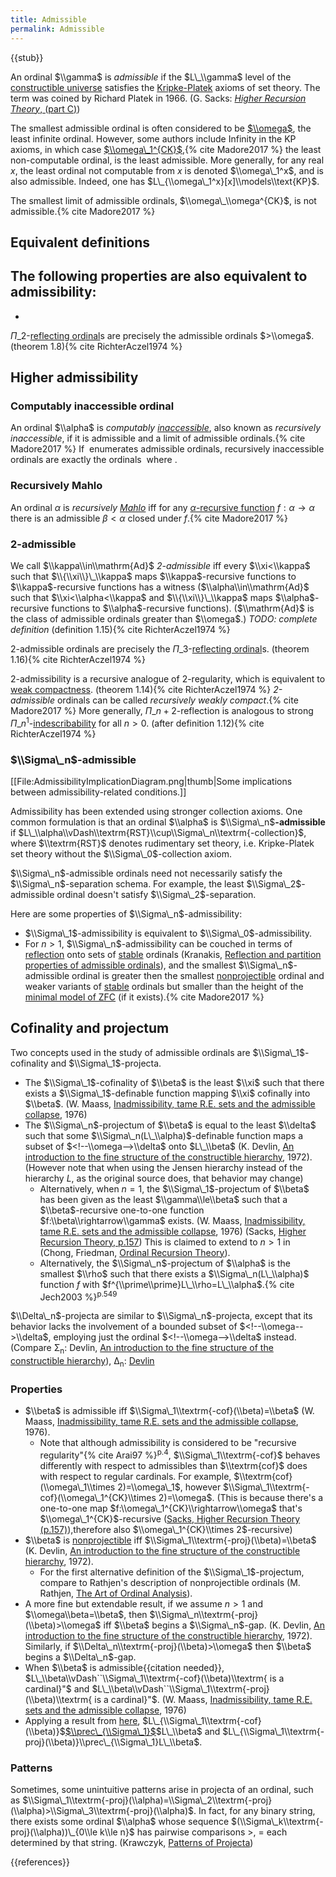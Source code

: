 ```yaml
---
title: Admissible
permalink: Admissible
---
```



{{stub}}

An ordinal $\\gamma$ is *admissible* if the $L\_\\gamma$ level of the [constructible universe](Constructible_universe "Constructible universe") satisfies the [Kripke-Platek](Kripke-Platek "Kripke-Platek") axioms of set theory. The term was coined by Richard Platek in 1966. (G. Sacks: [*Higher Recursion Theory*, (part C)](https://projecteuclid.org/ebook/Download?urlId=pl%2F1235422639&isFullBook=False))

The smallest admissible ordinal is often considered to be [$\\omega$](Omega "Omega"), the least infinite ordinal. However, some authors<!--Such as Christoph Duchhardt--> include Infinity in the KP axioms, in which case [$\\omega\_1^{CK}$](Church-Kleene "Church-Kleene"),{% cite Madore2017 %} the least non-computable ordinal, is the least admissible. More generally, for any real $x$, the least ordinal not computable from $x$ is denoted $\\omega\_1^x$, and is also admissible. Indeed, one has $L\_{\\omega\_1^x}[x]\\models\\text{KP}$.

The smallest limit of admissible ordinals, $\\omega\_\\omega^{CK}$, is not admissible.{% cite Madore2017 %}
## Equivalent definitions
The following properties are also equivalent to admissibility:
-  
-  

$Π\_2$-[reflecting ordinal](Reflecting_ordinal "Reflecting ordinal")s are precisely the admissible ordinals $>\\omega$. (theorem 1.8){% cite RichterAczel1974 %}

## Higher admissibility
### Computably inaccessible ordinal

An ordinal $\\alpha$ is *computably [inaccessible](Inaccessible "Inaccessible")*, also known as *recursively inaccessible*, if it is admissible and a limit of admissible ordinals.{% cite Madore2017 %} If <math>f</math> enumerates admissible ordinals, recursively inaccessible ordinals are exactly the ordinals <math>\\alpha</math> where <math>\\alpha=f(\\alpha)</math>.<!--Barwise, Admissible Sets and Structures (p.176)-->

### Recursively Mahlo
An ordinal $α$ is *recursively [Mahlo](Mahlo "Mahlo")* iff for any [$α$-recursive function](https://en.wikipedia.org/wiki/Alpha\_recursion\_theory) $f : α → α$ there is an admissible $β < α$ closed under $f$.{% cite Madore2017 %}

### 2-admissible
We call $\\kappa\\in\\mathrm{Ad}$ *2-admissible* iff every $\\xi<\\kappa$ such that $\\{\\xi\\}\_\\kappa$ maps $\\kappa$-recursive functions to $\\kappa$-recursive functions has a witness ($\\alpha\\in\\mathrm{Ad}$ such that $\\xi<\\alpha<\\kappa$ and $\\{\\xi\\}\_\\kappa$ maps $\\alpha$-recursive functions to $\\alpha$-recursive functions). ($\\mathrm{Ad}$ is the class of admissible ordinals greater than $\\omega$.) *TODO: complete definition* (definition 1.15){% cite RichterAczel1974 %}

2-admissible ordinals are precisely the $Π\_3$-[reflecting ordinal](Reflecting_ordinal "Reflecting ordinal")s. (theorem 1.16){% cite RichterAczel1974 %}

2-admissibility is a recursive analogue of 2-regularity, which is equivalent to [weak compactness](Weakly_compact "Weakly compact"). (theorem 1.14){% cite RichterAczel1974 %} *2-admissible* ordinals can be called *recursively weakly compact*.{% cite Madore2017 %} More generally, $Π\_{n+2}$-reflection is analogous to strong $Π\_n^1$-[indescribability](Indescribable "Indescribable") for all $n>0$. (after definition 1.12){% cite RichterAczel1974 %}

### $\\Sigma\_n$-admissible
[[File:AdmissibilityImplicationDiagram.png|thumb|Some implications between admissibility-related conditions.]]

Admissibility has been extended using stronger collection axioms. One common formulation is that an ordinal $\\alpha$ is $\\Sigma\_n$**-admissible** if $L\_\\alpha\\vDash\\textrm{RST}\\cup\\Sigma\_n\\textrm{-collection}$<!--Kranakis citation-->, where $\\textrm{RST}$ denotes rudimentary set theory, i.e. Kripke-Platek set theory without the $\\Sigma\_0$-collection axiom<!--Aczel citation here-->.

$\\Sigma\_n$-admissible ordinals need not necessarily satisfy the $\\Sigma\_n$-separation schema. For example, the least $\\Sigma\_2$-admissible ordinal doesn't satisfy $\\Sigma\_2$-separation.<!--Let this ordinal be α. L\_α satisfies Σ\_2-collection, but α-2-stable ordinals below aren't unbounded in α. Cf. https://www1.maths.leeds.ac.uk/~rathjen/HIGH.pdf#page=19-->

Here are some properties of $\\Sigma\_n$-admissibility:
-   $\\Sigma\_1$-admissibility is equivalent to $\\Sigma\_0$-admissibility.
-   For $n>1$, $\\Sigma\_n$-admissibility can be couched in terms of [reflection](Reflecting_ordinal "Reflecting ordinal") onto sets of [stable](Stable "Stable") ordinals (Kranakis, [Reflection and partition properties of admissible ordinals](https://www.sciencedirect.com/science/article/pii/0003484382900225)), and the smallest $\\Sigma\_n$-admissible ordinal is greater then the smallest [nonprojectible](Nonprojectible "Nonprojectible") ordinal and weaker variants of [stable](Stable "Stable") ordinals but smaller than the height of the [minimal model of ZFC](Transitive_ZFC_model "Transitive ZFC model") (if it exists).{% cite Madore2017 %}

## Cofinality and projectum
Two concepts used in the study of admissible ordinals are $\\Sigma\_1$-cofinality and $\\Sigma\_1$-projecta.
-   The $\\Sigma\_1$-cofinality of $\\beta$ is the least $\\xi$ such that there exists a $\\Sigma\_1$-definable function mapping $\\xi$ cofinally into $\\beta$. (W. Maass, [Inadmissibility, tame R.E. sets and the admissible collapse](https://igi-web.tugraz.at/PDF/4.pdf#page=3), 1976)
-   The $\\Sigma\_n$-projectum of $\\beta$ is equal to<!--but not defined as--> the least $\\delta$ such that some $\\Sigma\_n(L\_\\alpha)$-definable function maps a subset of $<!--\\omega-->\\delta$ onto $L\_\\beta$ (K. Devlin, [An introduction to the fine structure of the constructible hierarchy](https://core.ac.uk/download/pdf/30905237.pdf#page=50), 1972). (However note that when using the Jensen hierarchy instead of the hierarchy $L$, as the original source does, that behavior may change)
    -   Alternatively, when $n=1$, the $\\Sigma\_1$-projectum of $\\beta$ has been given as the least $\\gamma\\le\\beta$ such that a $\\beta$-recursive one-to-one function $f:\\beta\\rightarrow\\gamma$ exists. (W. Maass, [Inadmissibility, tame R.E. sets and the admissible collapse](https://igi-web.tugraz.at/PDF/4.pdf#page=3), 1976) (Sacks, [Higher Recursion Theory, p.157](https://projecteuclid.org/ebook/Download?urlId=pl%2F1235422639&isFullBook=False)) This is claimed to extend to $n>1$ in (Chong, Friedman, [Ordinal Recursion Theory](https://arxiv.org/pdf/math/9609203.pdf)).
    -   Alternatively, the $\\Sigma\_n$-projectum of $\\alpha$ is the smallest $\\rho$ such that there exists a $\\Sigma\_n(L\_\\alpha)$ function $f$ with $f^{\\prime\\prime}L\_\\rho=L\_\\alpha$.{% cite Jech2003 %}<sup>p.549</sup>

$\\Delta\_n$-projecta are similar to $\\Sigma\_n$-projecta, except that its behavior lacks the involvement of a bounded subset of $<!--\\omega-->\\delta$, employing just the ordinal $<!--\\omega-->\\delta$ instead. (Compare Σ<sub>n</sub>: Devlin, [An introduction to the fine structure of the constructible hierarchy](https://core.ac.uk/download/pdf/30905237.pdf#page=50)), Δ<sub>n</sub>: [Devlin](https://core.ac.uk/download/pdf/30905237.pdf#page=52])
### Properties
-   $\\beta$ is admissible iff $\\Sigma\_1\\textrm{-cof}(\\beta)=\\beta$ (W. Maass, [Inadmissibility, tame R.E. sets and the admissible collapse](https://igi-web.tugraz.at/PDF/4.pdf#page=3), 1976).
    -   Note that although admissibility is considered to be "recursive regularity"{% cite Arai97 %}<sup>p.4</sup>, $\\Sigma\_1\\textrm{-cof}$ behaves differently with respect to admissibles than $\\textrm{cof}$ does with respect to regular cardinals. For example, $\\textrm{cof}(\\omega\_1\\times 2)=\\omega\_1$, however $\\Sigma\_1\\textrm{-cof}(\\omega\_1^{CK}\\times 2)=\\omega$. (This is because there's a one-to-one map $f:\\omega\_1^{CK}\\rightarrow\\omega$ that's $\\omega\_1^{CK}$-recursive ([Sacks, Higher Recursion Theory (p.157)](https://projecteuclid.org/ebook/Download?urlId=pl%2F1235422639&isFullBook=False)),therefore also $\\omega\_1^{CK}\\times 2$-recursive)
-   $\\beta$ is [nonprojectible](Stable#Variants "Stable#Variants") iff $\\Sigma\_1\\textrm{-proj}(\\beta)=\\beta$ (K. Devlin, [An introduction to the fine structure of the constructible hierarchy](https://core.ac.uk/download/pdf/30905237.pdf#page=39), 1972).
    -   For the first alternative definition of the $\\Sigma\_1$-projectum, compare to Rathjen's description of nonprojectible ordinals (M. Rathjen, [The Art of Ordinal Analysis](https://www1.maths.leeds.ac.uk/~rathjen/ICMend.pdf#page=18)).
-   A more fine but extendable result, if we assume $n>1$ and $\\omega\\beta=\\beta$, then $\\Sigma\_n\\textrm{-proj}(\\beta)>\\omega$ iff $\\beta$ begins a $\\Sigma\_n$-gap. (K. Devlin, [An introduction to the fine structure of the constructible hierarchy](https://core.ac.uk/download/pdf/30905237.pdf#page=50), 1972)<!--Patterns of Projecta also mentions this result via their definition of projectum, but it's the same theorem also proven by Jensen-->. Similarly, if $\\Delta\_n\\textrm{-proj}(\\beta)>\\omega$ then $\\beta$ begins a $\\Delta\_n$-gap.
-   When $\\beta$ is admissible{{citation needed}}<!--I think because it requires β-recursion theory, which implicitly assumes β admissible-->, $L\_\\beta\\vDash``\\Sigma\_1\\textrm{-cof}(\\beta)\\textrm{ is a cardinal}"$ and $L\_\\beta\\vDash``\\Sigma\_1\\textrm{-proj}(\\beta)\\textrm{ is a cardinal}"$. (W. Maass, [Inadmissibility, tame R.E. sets and the admissible collapse](https://igi-web.tugraz.at/PDF/4.pdf#page=3), 1976)
-   Applying a result from [here](Heights\_of\_models#ZFC\_without\_the\_powerset\_axiom "Heights\_of\_models#ZFC\_without\_the\_powerset\_axiom"), $L\_{\\Sigma\_1\\textrm{-cof}(\\beta)}$[$\\prec\_{\\Sigma\_1}$](Stable "Stable")$L\_\\beta$ and $L\_{\\Sigma\_1\\textrm{-proj}(\\beta)}\\prec\_{\\Sigma\_1}L\_\\beta$.
<!--Σ\_n-projecta of a constant ordinal may decrease as n increases. [https://math.stackexchange.com/questions/1635440/an-exercise-in-fine-structure-of-constructible-universe-concerning-projectum-pat]-->

### Patterns
Sometimes, some unintuitive patterns arise in projecta of an ordinal, such as $\\Sigma\_1\\textrm{-proj}(\\alpha)=\\Sigma\_2\\textrm{-proj}(\\alpha)>\\Sigma\_3\\textrm{-proj}(\\alpha)$. In fact, for any binary string, there exists some ordinal $\\alpha$ whose sequence $(\\Sigma\_k\\textrm{-proj}(\\alpha))\_{0\\le k\\le n}$ has pairwise comparisons $>$, $=$ each determined by that string. (Krawczyk, [Patterns of Projecta](https://www.jstor.org/stable/2273621))<!--https://www.jstor.org/stable/2273621? https://mathoverflow.net/questions/67933/sequences-of-projecta-in-the-constructible-hierarchy?-->

{{references}}
